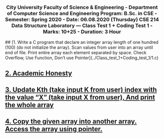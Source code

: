 <h3 align="center">
City University
Faculty of Science & Engineering - Department of Computer Science and Engineering
Program: B.Sc. in CSE - Semester: Spring 2020 - Date: 06.08.2020 (Thursday)
CSE 214 Data Structure Laboratory — Class Test 1 + Coding Test 1 - Marks: 10+25 - Duration: 3 Hour
</h3>
## [1. Write a C program that declare an integer array length of one hundred (100) (do not initialize the array). Scan values from user into an array until end of file. Print entire array each element separated by space. Check Overflow, Use Function, Don’t use Pointer](../Class_test_1+Coding_test_1/1.c)

## [2. Academic Honesty](../Class_test_1+Coding_test_1/2.c)

## [3. Update Kth (take input K from user) index with the value “X” (take input X from user), And print the whole array](../Class_test_1+Coding_test_1/3.c)

## [4. Copy the given array into another array. Access the array using pointer.](../Class_test_1+Coding_test_1/4.c)
